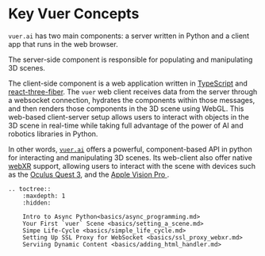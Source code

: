 # Key Vuer Concepts

`vuer.ai` has two main components: a server written in Python and a client app that runs in the web browser.

The server-side component is responsible for populating and manipulating 3D scenes.

The client-side component is a web application written in [TypeScript](https://www.typescriptlang.org/) and [react-three-fiber](https://github.com/pmndrs/react-three-fiber). The `vuer` web client receives data from the server through a websocket connection, hydrates the components within those messages, and then renders those components in the 3D scene using WebGL. This web-based client-server setup allows users to interact with objects in the 3D scene in real-time while taking full advantage of the power of AI and robotics libraries in Python.

In other words, [`vuer.ai`](https://vuer.ai) offers a powerful, component-based API in python for interacting and manipulating 3D scenes. Its web-client also offer native [webXR](https://developer.mozilla.org/en-US/docs/Web/API/WebXR_Device_API) support, allowing users to interact with the scene with devices such as the [Oculus Quest 3](https://www.oculus.com/quest-3/), and the [Apple Vision Pro ](https://www.apple.com/vision/).

```{eval-rst}
.. toctree::
    :maxdepth: 1
    :hidden:

    Intro to Async Python<basics/async_programming.md>
    Your First `vuer` Scene <basics/setting_a_scene.md>
    Simpe Life-Cycle <basics/simple_life_cycle.md>
    Setting Up SSL Proxy for WebSocket <basics/ssl_proxy_webxr.md>
    Serviing Dynamic Content <basics/adding_html_handler.md>
```

